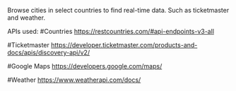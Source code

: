 Browse cities in select countries to find real-time data. Such as ticketmaster and weather.

APIs used:
#Countries
https://restcountries.com/#api-endpoints-v3-all

#Ticketmaster
https://developer.ticketmaster.com/products-and-docs/apis/discovery-api/v2/

#Google Maps
https://developers.google.com/maps/

#Weather
https://www.weatherapi.com/docs/

